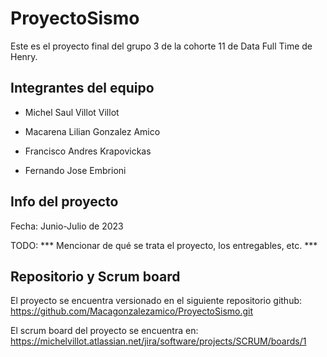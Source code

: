 # ProyectoSismo

Este es el proyecto final del grupo 3 de la cohorte 11 de Data Full Time de Henry.


## Integrantes del equipo

- Michel Saul Villot Villot

- Macarena Lilian Gonzalez Amico

- Francisco Andres Krapovickas

- Fernando Jose Embrioni


## Info del proyecto

Fecha: Junio-Julio de 2023

TODO: *** Mencionar de qué se trata el proyecto, los entregables, etc. ***


## Repositorio y Scrum board

El proyecto se encuentra versionado en el siguiente repositorio github: https://github.com/Macagonzalezamico/ProyectoSismo.git

El scrum board del proyecto se encuentra en: https://michelvillot.atlassian.net/jira/software/projects/SCRUM/boards/1
